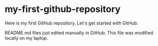 # my-first-github-repository
Here is my first GitHub repository. Let's get started with GitHub.

README.md files just edited manually in GitHub. This file was modified locally on my laptop.

